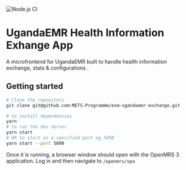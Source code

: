 ![Node.js CI](https://github.com/METS-Programme/esm-ugandaemr-template-app/workflows/Node.js%20CI/badge.svg)

# UgandaEMR Health Information Exhange App


A microfrontend for UgandaEMR built to handle health information exchange, stats & configurations .

## Getting started

```sh
# Clone the repository
git clone git@github.com:METS-Programme/esm-ugandaemr-exchange.git

# to install dependencies
yarn
# to run the dev server
yarn start
# OR to start on a specified port eg 5090
yarn start --port 5090
```

Once it is running, a browser window
should open with the OpenMRS 3 application. Log in and then navigate to
`/openmrs/spa`

